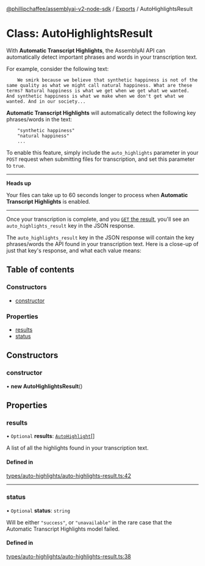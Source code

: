 [@phillipchaffee/assemblyai-v2-node-sdk](../README.md) / [Exports](../modules.md) / AutoHighlightsResult

# Class: AutoHighlightsResult

With **Automatic Transcript Highlights**, the AssemblyAI API can automatically detect important phrases and words in your transcription text.

For example, consider the following text:

```
    We smirk because we believe that synthetic happiness is not of the same quality as what we might call natural happiness. What are these terms? Natural happiness is what we get when we get what we wanted. And synthetic happiness is what we make when we don't get what we wanted. And in our society...
```

**Automatic Transcript Highlights** will automatically detect the following key phrases/words in the text:

```
    "synthetic happiness"
    "natural happiness"
    ...
```

To enable this feature, simply include the `auto_highlights` parameter in your `POST` request when submitting files for transcription, and set this parameter to `true`.

---

**Heads up**

Your files can take up to 60 seconds longer to process when **Automatic Transcript Highlights** is enabled.

---

Once your transcription is complete, and you [`GET` the result](/walkthroughs#getting-the-transcription-result "null"), you'll see an `auto_highlights_result` key in the JSON response.

The `auto_highlights_result` key in the JSON response will contain the key phrases/words the API found in your transcription text. Here is a close-up of just that key's response, and what each value means:

## Table of contents

### Constructors

- [constructor](AutoHighlightsResult.md#constructor)

### Properties

- [results](AutoHighlightsResult.md#results)
- [status](AutoHighlightsResult.md#status)

## Constructors

### constructor

• **new AutoHighlightsResult**()

## Properties

### results

• `Optional` **results**: [`AutoHighlight`](AutoHighlight.md)[]

A list of all the highlights found in your transcription text.

#### Defined in

[types/auto-highlights/auto-highlights-result.ts:42](https://github.com/PhillipChaffee/assemblyai-node-sdk/blob/ccb7e39/src/types/auto-highlights/auto-highlights-result.ts#L42)

___

### status

• `Optional` **status**: `string`

Will be either `"success"`, or `"unavailable"` in the rare case that the Automatic Transcript Highlights model failed.

#### Defined in

[types/auto-highlights/auto-highlights-result.ts:38](https://github.com/PhillipChaffee/assemblyai-node-sdk/blob/ccb7e39/src/types/auto-highlights/auto-highlights-result.ts#L38)
